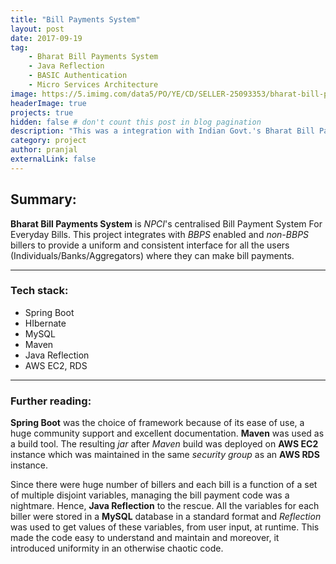 ```yaml
---
title: "Bill Payments System"
layout: post
date: 2017-09-19
tag: 
    - Bharat Bill Payments System
    - Java Reflection
    - BASIC Authentication
    - Micro Services Architecture
image: https://5.imimg.com/data5/PO/YE/CD/SELLER-25093353/bharat-bill-payment-services-500x500.jpg
headerImage: true
projects: true
hidden: false # don't count this post in blog pagination
description: "This was a integration with Indian Govt.'s Bharat Bill Payments Plaltform."
category: project
author: pranjal
externalLink: false
---
```


## Summary:
**Bharat Bill Payments System** is *NPCI*'s centralised Bill Payment System For Everyday Bills. This project integrates with *BBPS* enabled and *non-BBPS* billers to provide a uniform and consistent interface for all the users (Individuals/Banks/Aggregators) where they can make bill payments.

---

### Tech stack:
* Spring Boot
* HIbernate
* MySQL
* Maven
* Java Reflection
* AWS EC2, RDS

---

### Further reading:
**Spring Boot** was the choice of framework because of its ease of use, a huge community support and excellent documentation. **Maven** was used as a build tool. The resulting *jar* after *Maven* build was deployed on **AWS EC2** instance which was maintained in the same *security group* as an **AWS RDS** instance.

Since there were huge number of billers and each bill is a function of a set of multiple disjoint variables, managing the bill payment code was a nightmare. Hence, **Java Reflection** to the rescue. All the variables for each biller were stored in a **MySQL** database in a standard format and *Reflection* was used to get values of these variables, from user input, at runtime. This made the code easy to understand and maintain and moreover, it introduced uniformity in an otherwise chaotic code.